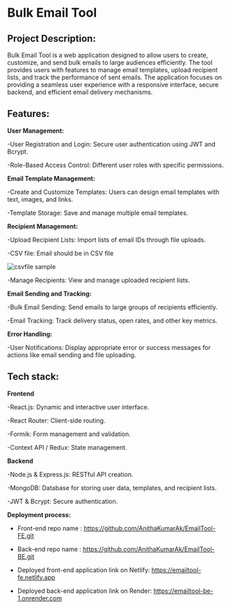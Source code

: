 # Bulk Email Tool 

## Project Description:

Bulk Email Tool is a web application designed to allow users to create, customize, and send bulk emails to large audiences efficiently. The tool provides users with features to manage email templates, upload recipient lists, and track the performance of sent emails. The application focuses on providing a seamless user experience with a responsive interface, secure backend, and efficient email delivery mechanisms.

## Features:

**User Management:**

-User Registration and Login: Secure user authentication using JWT and Bcrypt.

-Role-Based Access Control: Different user roles with specific permissions.

**Email Template Management:**

-Create and Customize Templates: Users can design email templates with text, images, and links.

-Template Storage: Save and manage multiple email templates.

**Recipient Management:**

-Upload Recipient Lists: Import lists of email IDs through file uploads.

-CSV file: Email should be in CSV file

![csvfile sample](https://github.com/user-attachments/assets/711ad608-673a-4610-8bc6-a24c65582fdc)

-Manage Recipients: View and manage uploaded recipient lists.

**Email Sending and Tracking:**

-Bulk Email Sending: Send emails to large groups of recipients efficiently.

-Email Tracking: Track delivery status, open rates, and other key metrics.

**Error Handling:**

-User Notifications: Display appropriate error or success messages for actions like email sending and file uploading.


## Tech stack:

**Frontend**

-React.js: Dynamic and interactive user interface.

-React Router: Client-side routing.

-Formik: Form management and validation.

-Context API / Redux: State management.

**Backend**

-Node.js & Express.js: RESTful API creation.

-MongoDB: Database for storing user data, templates, and recipient lists.

-JWT & Bcrypt: Secure authentication.

**Deployment process:**

- Front-end repo name : https://github.com/AnithaKumarAk/EmailTool-FE.git
  
- Back-end repo name : https://github.com/AnithaKumarAk/EmailTool-BE.git

- Deployed front-end application link on Netlify: https://emailtool-fe.netlify.app

- Deployed back-end application link on Render: https://emailtool-be-1.onrender.com

